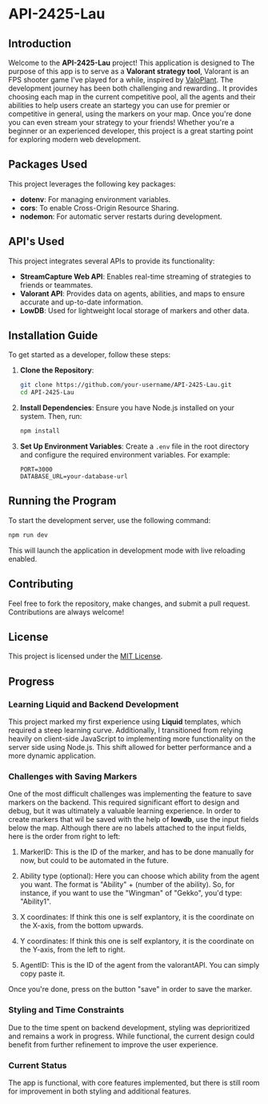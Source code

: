 # API-2425-Lau

## Introduction
Welcome to the **API-2425-Lau** project! This application is designed to The purpose of this app is to serve as a **Valorant strategy tool**, Valorant is an FPS shooter game I've played for a while, inspired by [ValoPlant](https://valoplant.gg/). The development journey has been both challenging and rewarding.. It provides choosing each map in the current competitive pool, all the agents and their abilities to help users create an startegy you can use for premier or competitive in general, using the markers on your map. Once you're done you can even stream your strategy to your friends!
Whether you're a beginner or an experienced developer, this project is a great starting point for exploring modern web development.

## Packages Used
This project leverages the following key packages:
- **dotenv**: For managing environment variables.
- **cors**: To enable Cross-Origin Resource Sharing.
- **nodemon**: For automatic server restarts during development.

## API's Used
This project integrates several APIs to provide its functionality:
- **StreamCapture Web API**: Enables real-time streaming of strategies to friends or teammates.
- **Valorant API**: Provides data on agents, abilities, and maps to ensure accurate and up-to-date information.
- **LowDB**: Used for lightweight local storage of markers and other data.

## Installation Guide
To get started as a developer, follow these steps:

1. **Clone the Repository**:
    ```bash
    git clone https://github.com/your-username/API-2425-Lau.git
    cd API-2425-Lau
    ```

2. **Install Dependencies**:
    Ensure you have Node.js installed on your system. Then, run:
    ```bash
    npm install
    ```

3. **Set Up Environment Variables**:
    Create a `.env` file in the root directory and configure the required environment variables. For example:
    ```
    PORT=3000
    DATABASE_URL=your-database-url
    ```

## Running the Program
To start the development server, use the following command:
```bash
npm run dev
```
This will launch the application in development mode with live reloading enabled.

## Contributing
Feel free to fork the repository, make changes, and submit a pull request. Contributions are always welcome!

## License
This project is licensed under the [MIT License](LICENSE).

## Progress

### Learning Liquid and Backend Development
This project marked my first experience using **Liquid** templates, which required a steep learning curve. Additionally, I transitioned from relying heavily on client-side JavaScript to implementing more functionality on the server side using Node.js. This shift allowed for better performance and a more dynamic application.

### Challenges with Saving Markers
One of the most difficult challenges was implementing the feature to save markers on the backend. This required significant effort to design and debug, but it was ultimately a valuable learning experience. In order to create markers that wil be saved with the help of **lowdb**, use the input fields below the map. Although there are no labels attached to the input fields, here is the order from right to left:
1. MarkerID:
This is the ID of the marker, and has to be done manually for now, but could to be automated in the future.

2. Ability type (optional):
Here you can choose which ability from the agent you want. The format is "Ability" + (number of the ability). So, for instance, if you want to use the "Wingman" of "Gekko", you'd type: "Ability1". 

3. X coordinates: 
If think this one is self explantory, it is the coordinate on the X-axis, from the bottom upwards. 

4. Y coordinates: 
If think this one is self explantory, it is the coordinate on the Y-axis, from the left to right. 

5. AgentID: 
This is the ID of the agent from the valorantAPI. You can simply copy paste it.  

Once you're done, press on the button "save" in order to save the marker. 

### Styling and Time Constraints
Due to the time spent on backend development, styling was deprioritized and remains a work in progress. While functional, the current design could benefit from further refinement to improve the user experience.

### Current Status
The app is functional, with core features implemented, but there is still room for improvement in both styling and additional features.